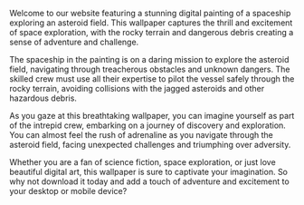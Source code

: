<!--
Write me content for website with wallpaper "A digital painting of a spaceship exploring an asteroid field, with the rocky terrain and dangerous debris creating a sense of adventure and challenge."
-->

<!--font:"Montserrat"-->

Welcome to our website featuring a stunning digital painting of a spaceship exploring an asteroid field. This wallpaper captures the thrill and excitement of space exploration, with the rocky terrain and dangerous debris creating a sense of adventure and challenge.

The spaceship in the painting is on a daring mission to explore the asteroid field, navigating through treacherous obstacles and unknown dangers. The skilled crew must use all their expertise to pilot the vessel safely through the rocky terrain, avoiding collisions with the jagged asteroids and other hazardous debris.

As you gaze at this breathtaking wallpaper, you can imagine yourself as part of the intrepid crew, embarking on a journey of discovery and exploration. You can almost feel the rush of adrenaline as you navigate through the asteroid field, facing unexpected challenges and triumphing over adversity.

Whether you are a fan of science fiction, space exploration, or just love beautiful digital art, this wallpaper is sure to captivate your imagination. So why not download it today and add a touch of adventure and excitement to your desktop or mobile device?
